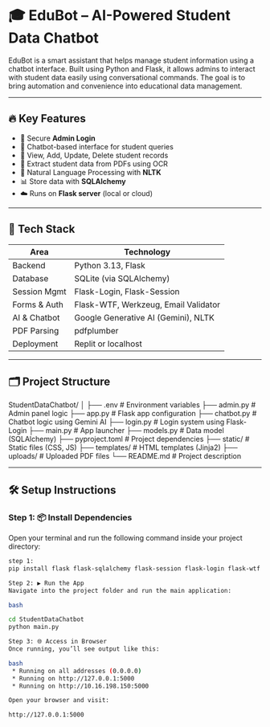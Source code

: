 # 🎓 EduBot – AI-Powered Student Data Chatbot

EduBot is a smart assistant that helps manage student information using a chatbot interface. Built using Python and Flask, it allows admins to interact with student data easily using conversational commands. The goal is to bring automation and convenience into educational data management.

---

## 🔥 Key Features

- 🔐 Secure **Admin Login**
- 💬 Chatbot-based interface for student queries
- 📄 View, Add, Update, Delete student records
- 📁 Extract student data from PDFs using OCR
- 🧠 Natural Language Processing with **NLTK**
- 📊 Store data with **SQLAlchemy**
- ☁️ Runs on **Flask server** (local or cloud)

---

## 🚀 Tech Stack

| Area            | Technology                         |
|-----------------|-------------------------------------|
| Backend         | Python 3.13, Flask                 |
| Database        | SQLite (via SQLAlchemy)           |
| Session Mgmt    | Flask-Login, Flask-Session        |
| Forms & Auth    | Flask-WTF, Werkzeug, Email Validator |
| AI & Chatbot    | Google Generative AI (Gemini), NLTK |
| PDF Parsing     | pdfplumber                         |
| Deployment      | Replit or localhost                |

---

## 🗂️ Project Structure

StudentDataChatbot/
│
├── .env # Environment variables
├── admin.py # Admin panel logic
├── app.py # Flask app configuration
├── chatbot.py # Chatbot logic using Gemini AI
├── login.py # Login system using Flask-Login
├── main.py # App launcher
├── models.py # Data model (SQLAlchemy)
├── pyproject.toml # Project dependencies
├── static/ # Static files (CSS, JS)
├── templates/ # HTML templates (Jinja2)
├── uploads/ # Uploaded PDF files
└── README.md # Project description


---

## 🛠️ Setup Instructions

### Step 1: 📦 Install Dependencies

Open your terminal and run the following command inside your project directory:

```bash
step 1: 
pip install flask flask-sqlalchemy flask-session flask-login flask-wtf google-generativeai pandas pdfplumber python-dotenv werkzeug email-validator nltk

Step 2: ▶️ Run the App
Navigate into the project folder and run the main application:

bash

cd StudentDataChatbot
python main.py

Step 3: 🌐 Access in Browser
Once running, you’ll see output like this:

bash
 * Running on all addresses (0.0.0.0)
 * Running on http://127.0.0.1:5000
 * Running on http://10.16.198.150:5000

Open your browser and visit:

http://127.0.0.1:5000

